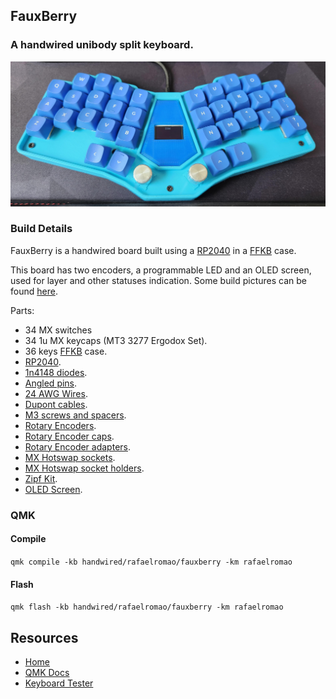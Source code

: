 ## FauxBerry
### A handwired unibody split keyboard.

![img](../../../../../../img/fauxberry.jpg)

### Build Details

FauxBerry is a handwired board built using a [RP2040](https://pt.aliexpress.com/item/1005004096147070.html) in a [FFKB](https://fingerpunch.xyz/product/faux-fox-keyboard) case.

This board has two encoders, a programmable LED and an OLED screen, used for layer and other statuses indication.
Some build pictures can be found [here](../../../../../../docs/fauxberry.md).

Parts:
- 34 MX switches
- 34 1u MX keycaps (MT3 3277 Ergodox Set).
- 36 keys [FFKB](https://fingerpunch.xyz/product/faux-fox-keyboard) case.
- [RP2040](https://pt.aliexpress.com/item/1005004096147070.html).
- [1n4148 diodes](https://pt.aliexpress.com/item/1005003540554760.html).
- [Angled pins](https://pt.aliexpress.com/item/1005004427303224.html).
- [24 AWG Wires](https://pt.aliexpress.com/item/32904950428.html).
- [Dupont cables](https://pt.aliexpress.com/item/1005004155181609.html).
- [M3 screws and spacers](https://pt.aliexpress.com/item/1005002581025420.html).
- [Rotary Encoders](https://pt.aliexpress.com/item/1005003532687682.html).
- [Rotary Encoder caps](https://pt.aliexpress.com/item/1005003527482683.html).
- [Rotary Encoder adapters](https://www.thingiverse.com/thing:3770166).
- [MX Hotswap sockets](https://pt.aliexpress.com/item/1005003873653184.html).
- [MX Hotswap socket holders](https://www.thingiverse.com/thing:3117549).
- [Zipf Kit](https://www.thingiverse.com/thing:5364986).
- [OLED Screen](https://youtu.be/NAUxTR4vGys). 

### QMK

#### Compile

`qmk compile -kb handwired/rafaelromao/fauxberry -km rafaelromao`

#### Flash

`qmk flash -kb handwired/rafaelromao/fauxberry -km rafaelromao`

## Resources

- [Home](https://github.com/rafaelromao/keyboards)
- [QMK Docs](https://docs.qmk.fm)
- [Keyboard Tester](https://config.qmk.fm/#/test)
